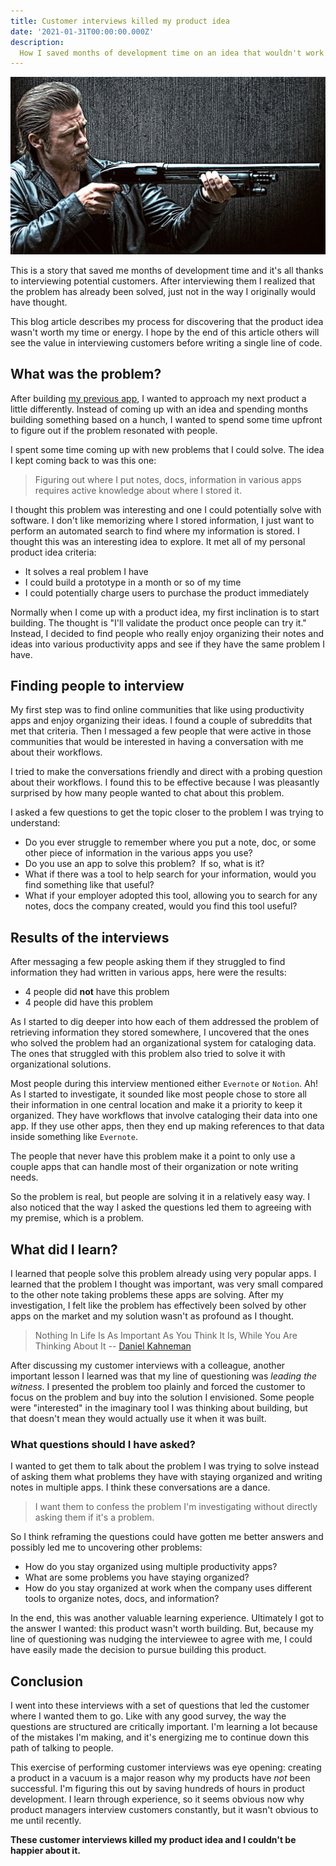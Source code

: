 ```yaml
---
title: Customer interviews killed my product idea
date: '2021-01-31T00:00:00.000Z'
description:
  How I saved months of development time on an idea that wouldn't work
---
```


![killing-them-softly](./killing-them-softly.jpg)

This is a story that saved me months of development time and it's all thanks to
interviewing potential customers. After interviewing them I realized that the
problem has already been solved, just not in the way I originally would have
thought.

This blog article describes my process for discovering that the product idea
wasn't worth my time or energy. I hope by the end of this article others will
see the value in interviewing customers before writing a single line of code.

## What was the problem?

After building [my previous app](https://listifi.app), I wanted to approach my
next product a little differently. Instead of coming up with an idea and
spending months building something based on a hunch, I wanted to spend some time
upfront to figure out if the problem resonated with people.

I spent some time coming up with new problems that I could solve. The idea I
kept coming back to was this one:

> Figuring out where I put notes, docs, information in various apps requires
> active knowledge about where I stored it.

I thought this problem was interesting and one I could potentially solve with
software. I don't like memorizing where I stored information, I just want to
perform an automated search to find where my information is stored. I thought
this was an interesting idea to explore. It met all of my personal product idea
criteria:

- It solves a real problem I have
- I could build a prototype in a month or so of my time
- I could potentially charge users to purchase the product immediately

Normally when I come up with a product idea, my first inclination is to start
building. The thought is "I'll validate the product once people can try it."
Instead, I decided to find people who really enjoy organizing their notes and
ideas into various productivity apps and see if they have the same problem I
have.

## Finding people to interview

My first step was to find online communities that like using productivity apps
and enjoy organizing their ideas. I found a couple of subreddits that met that
criteria. Then I messaged a few people that were active in those communities
that would be interested in having a conversation with me about their workflows.

I tried to make the conversations friendly and direct with a probing question
about their workflows. I found this to be effective because I was pleasantly
surprised by how many people wanted to chat about this problem.

I asked a few questions to get the topic closer to the problem I was trying to
understand:

- Do you ever struggle to remember where you put a note, doc, or some other
  piece of information in the various apps you use?
- Do you use an app to solve this problem?  If so, what is it?
- What if there was a tool to help search for your information, would you find
  something like that useful?
- What if your employer adopted this tool, allowing you to search for any notes,
  docs the company created, would you find this tool useful?

## Results of the interviews

After messaging a few people asking them if they struggled to find information
they had written in various apps, here were the results:

- 4 people did **not** have this problem
- 4 people did have this problem

As I started to dig deeper into how each of them addressed the problem of
retrieving information they stored somewhere, I uncovered that the ones who
solved the problem had an organizational system for cataloging data. The ones
that struggled with this problem also tried to solve it with organizational
solutions.

Most people during this interview mentioned either `Evernote` or `Notion`. Ah!
As I started to investigate, it sounded like most people chose to store all
their information in one central location and make it a priority to keep it
organized. They have workflows that involve cataloging their data into one app.
If they use other apps, then they end up making references to that data inside
something like `Evernote`.

The people that never have this problem make it a point to only use a couple
apps that can handle most of their organization or note writing needs.

So the problem is real, but people are solving it in a relatively easy way. I
also noticed that the way I asked the questions led them to agreeing with my
premise, which is a problem.

## What did I learn?

I learned that people solve this problem already using very popular apps. I
learned that the problem I thought was important, was very small compared to the
other note taking problems these apps are solving. After my investigation, I
felt like the problem has effectively been solved by other apps on the market
and my solution wasn't as profound as I thought.

> Nothing In Life Is As Important As You Think It Is, While You Are Thinking
> About It -- [Daniel Kahneman](https://www.edge.org/response-detail/11984)

After discussing my customer interviews with a colleague, another important
lesson I learned was that my line of questioning was _leading the witness_. I
presented the problem too plainly and forced the customer to focus on the
problem and buy into the solution I envisioned. Some people were "interested" in
the imaginary tool I was thinking about building, but that doesn't mean they
would actually use it when it was built.

### What questions should I have asked?

I wanted to get them to talk about the problem I was trying to solve instead of
asking them what problems they have with staying organized and writing notes in
multiple apps. I think these conversations are a dance.

> I want them to confess the problem I'm investigating without directly asking
> them if it's a problem.

So I think reframing the questions could have gotten me better answers and
possibly led me to uncovering other problems:

- How do you stay organized using multiple productivity apps?
- What are some problems you have staying organized?
- How do you stay organized at work when the company uses different tools to
  organize notes, docs, and information?

In the end, this was another valuable learning experience. Ultimately I got to
the answer I wanted: this product wasn't worth building. But, because my line of
questioning was nudging the interviewee to agree with me, I could have easily
made the decision to pursue building this product.

## Conclusion

I went into these interviews with a set of questions that led the customer where
I wanted them to go. Like with any good survey, the way the questions are
structured are critically important. I'm learning a lot because of the mistakes
I'm making, and it's energizing me to continue down this path of talking to
people.

This exercise of performing customer interviews was eye opening: creating a
product in a vacuum is a major reason why my products have _not_ been
successful. I'm figuring this out by saving hundreds of hours in product
development. I learn through experience, so it seems obvious now why product
managers interview customers constantly, but it wasn't obvious to me until
recently.

**These customer interviews killed my product idea and I couldn't be happier
about it.**
